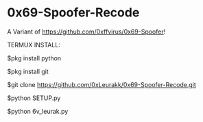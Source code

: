 # 0x69-Spoofer-Recode
A Variant of https://github.com/0xffvirus/0x69-Spoofer!

TERMUX INSTALL:

$pkg install python

$pkg install git

$git clone https://github.com/0xLeurakk/0x69-Spoofer-Recode.git

$python SETUP.py

$python 6v_leurak.py
